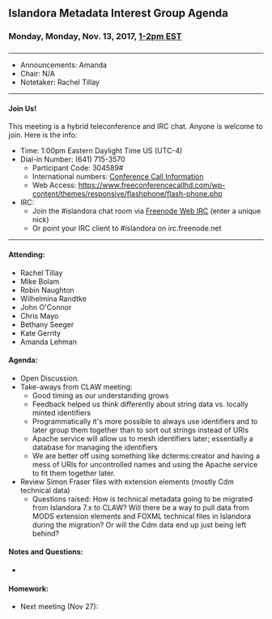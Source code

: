 ## Islandora Metadata Interest Group Agenda
### Monday, Monday, Nov. 13, 2017, [1-2pm EST](http://www.thetimezoneconverter.com/?t=1%20pm&tz=Toronto&)
### 
---
* Announcements: Amanda
* Chair: N/A
* Notetaker: Rachel Tillay  

---

#### Join Us!
This meeting is a hybrid teleconference and IRC chat. Anyone is welcome to join. Here is the info:
* Time: 1:00pm Eastern Daylight Time US (UTC-4)
* Dial-in Number: (641) 715-3570
  * Participant Code: 304589#
  * International numbers: [Conference Call Information](https://github.com/Islandora-CLAW/CLAW/wiki/Conference-Call-Information)
  * Web Access: https://www.freeconferencecallhd.com/wp-content/themes/responsive/flashphone/flash-phone.php
* IRC:
  * Join the #islandora chat room via [Freenode Web IRC](http://webchat.freenode.net/) (enter a unique nick)
  * Or point your IRC client to #islandora on irc.freenode.net
---
#### Attending:
* Rachel Tillay
* Mike Bolam
* Robin Naughton
* Wilhelmina Randtke
* John O'Connor
* Chris Mayo
* Bethany Seeger
* Kate Gerrity
* Amanda Lehman

#### Agenda:
* Open Discussion.
* Take-aways from CLAW meeting:
  * Good timing as our understanding grows
  * Feedback helped us think differently about string data vs. locally minted identifiers
  * Programmatically it's more possible to always use identifiers and to later group them together than to sort out strings instead of URIs
  * Apache service will allow us to mesh identifiers later; essentially a database for managing the identifiers
  * We are better off using something like dcterms:creator and having a mess of URIs for uncontrolled names and using the Apache service to fit them together later.
* Review Simon Fraser files with extension elements (mostly Cdm technical data)
  * Questions raised: How is technical metadata going to be migrated from Islandora 7.x to CLAW? Will there be a way to pull data from MODS extension elements and FOXML technical files in Islandora during the migration? Or will the Cdm data end up just being left behind?
#### Notes and Questions:
* 

#### Homework: 
* Next meeting (Nov 27):  
